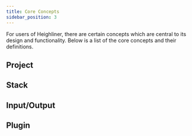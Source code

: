 ```yaml
---
title: Core Concepts
sidebar_position: 3
---
```


For users of Heighliner, there are certain concepts which are central to its design and functionality.
Below is a list of the core concepts and their definitions.

## Project

## Stack

## Input/Output

## Plugin
